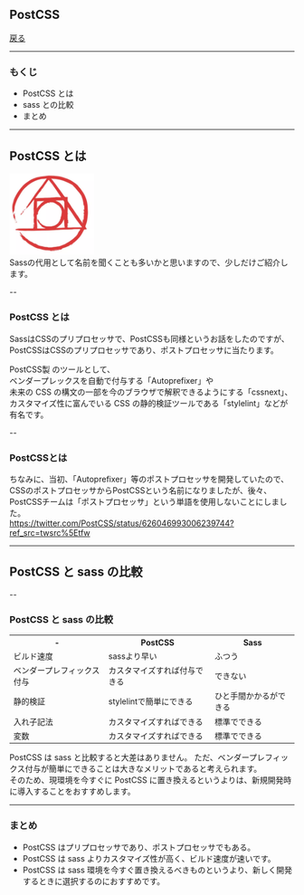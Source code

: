 ## PostCSS

<a href="../">戻る</a>

---

### もくじ

- PostCSS とは
- sass との比較
- まとめ

---

## PostCSS とは

<div><img src="./img/postcss.png" width="150"></div>
Sassの代用として名前を聞くことも多いかと思いますので、少しだけご紹介します。

--

### PostCSS とは

SassはCSSのプリプロセッサで、PostCSSも同様というお話をしたのですが、PostCSSはCSSのプリプロセッサであり、ポストプロセッサに当たります。  

<p class="-mt24">PostCSS製 のツールとして、<br>ベンダープレックスを自動で付与する<span class="-b">「Autoprefixer」</span>や<br>未来の CSS の構文の一部を今のブラウザで解釈できるようにする「<span class="-b">cssnext」</span>、<br>カスタマイズ性に富んでいる CSS の静的検証ツールである<span class="-b">「stylelint」</span>などが有名です。</p>

--

### PostCSSとは

ちなみに、当初、「Autoprefixer」等のポストプロセッサを開発していたので、CSSのポストプロセッサからPostCSSという名前になりましたが、後々、PostCSSチームは「ポストプロセッサ」という単語を使用しないことにしました。  
https://twitter.com/PostCSS/status/626046993006239744?ref_src=twsrc%5Etfw

---

## PostCSS と sass の比較

--

### PostCSS と sass の比較

<table>
  <tr><th>-</th><th>PostCSS</th><th>Sass</th></tr>
  <tr><td>ビルド速度</td><td>sassより早い</td><td>ふつう</td></tr>
  <tr><td>ベンダープレフィックス付与</td><td>カスタマイズすれば付与できる</td><td>できない</td></tr>
  <tr><td>静的検証</td><td>stylelintで簡単にできる</td><td>ひと手間かかるができる</td></tr>
  <tr><td>入れ子記法</td><td>カスタマイズすればできる</td><td>標準でできる</td></tr>
  <tr><td>変数</td><td>カスタマイズすればできる</td><td>標準でできる</td></tr>
</table>

PostCSS は sass と比較すると大差はありません。
ただ、ベンダープレフィックス付与が簡単にできることは大きなメリットであると考えられます。  
そのため、現環境を今すぐに PostCSS に置き換えるというよりは、新規開発時に導入することをおすすめします。

---

### まとめ

- PostCSS はプリプロセッサであり、ポストプロセッサでもある。
- PostCSS は sass よりカスタマイズ性が高く、ビルド速度が速いです。
- PostCSS は sass 環境を今すぐ置き換えるべきものというより、新しく開発するときに選択するのにおすすめです。
